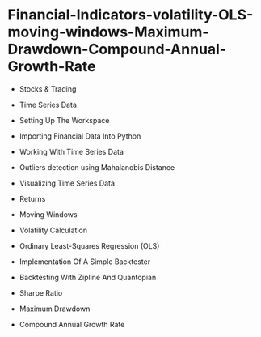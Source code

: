 # Financial-Indicators-volatility-OLS-moving-windows-Maximum-Drawdown-Compound-Annual-Growth-Rate

- Stocks & Trading

- Time Series Data

- Setting Up The Workspace

- Importing Financial Data Into Python

- Working With Time Series Data

- Outliers detection using Mahalanobis Distance

- Visualizing Time Series Data

- Returns

- Moving Windows

- Volatility Calculation

- Ordinary Least-Squares Regression (OLS)

- Implementation Of A Simple Backtester

- Backtesting With Zipline And Quantopian

- Sharpe Ratio

- Maximum Drawdown

- Compound Annual Growth Rate
